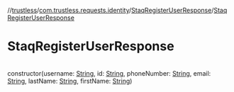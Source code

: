 //[trustless](../../../index.md)/[com.trustless.requests.identity](../index.md)/[StaqRegisterUserResponse](index.md)/[StaqRegisterUserResponse](-staq-register-user-response.md)

# StaqRegisterUserResponse

\
constructor(username: [String](https://kotlinlang.org/api/latest/jvm/stdlib/kotlin/-string/index.html), id: [String](https://kotlinlang.org/api/latest/jvm/stdlib/kotlin/-string/index.html), phoneNumber: [String](https://kotlinlang.org/api/latest/jvm/stdlib/kotlin/-string/index.html), email: [String](https://kotlinlang.org/api/latest/jvm/stdlib/kotlin/-string/index.html), lastName: [String](https://kotlinlang.org/api/latest/jvm/stdlib/kotlin/-string/index.html), firstName: [String](https://kotlinlang.org/api/latest/jvm/stdlib/kotlin/-string/index.html))
